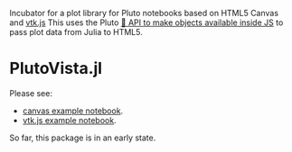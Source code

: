 Incubator for a plot library for Pluto notebooks based on HTML5 Canvas and [vtk.js](https://kitware.github.io/vtk-js/index.html)
This uses the Pluto [💁 API to make objects available inside JS](https://github.com/fonsp/Pluto.jl/pull/1124)
to pass plot data from Julia to HTML5.


PlutoVista.jl
==================

Please see:

- [canvas example notebook](https://raw.githubusercontent.com/j-fu/PlutoVista.jl/main/examples/canvastest.jl).
- [vtk.js example notebook](https://raw.githubusercontent.com/j-fu/PlutoVista.jl/main/examples/vtktest.jl).


So far, this package is in an early state.





